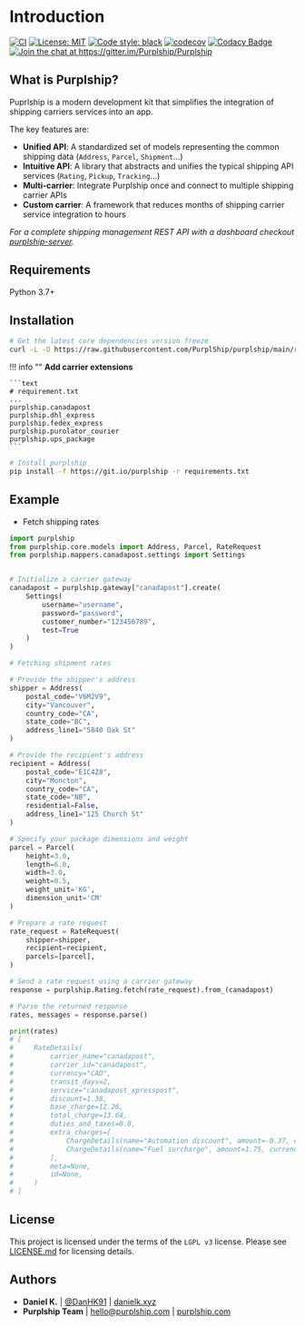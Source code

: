 # Introduction

<p>
    <a href="https://github.com/Purplship/Purplship/actions"><img src="https://github.com/Purplship/Purplship/workflows/PuprlShip/badge.svg" alt="CI" style="max-width:100%;"></a>
    <a href="https://opensource.org/licenses/MIT" rel="nofollow"><img src="https://img.shields.io/badge/License-MIT-blue.svg" alt="License: MIT" data-canonical-src="https://img.shields.io/badge/License-MIT-blue.svg" style="max-width:100%;"></a>
    <a href="https://github.com/python/black"><img src="https://img.shields.io/badge/code%20style-black-000000.svg" alt="Code style: black" style="max-width:100%;"></a>
    <a href="https://codecov.io/gh/Purplship/Purplship"><img src="https://codecov.io/gh/Purplship/Purplship/branch/main/graph/badge.svg" alt="codecov" style="max-width:100%;"></a>
    <a href="https://app.codacy.com/manual/DanH91/Purplship?utm_source=github.com&utm_medium=referral&utm_content=Purplship/Purplship&utm_campaign=Badge_Grade_Dashboard"><img src="https://api.codacy.com/project/badge/Grade/a57baa23a1ca4403a37a8b7134609709" alt="Codacy Badge" style="max-width:100%;"></a>
    <a href="https://gitter.im/Purplship/Purplship?utm_source=badge&utm_medium=badge&utm_campaign=pr-badge"><img src="https://badges.gitter.im/Purplship/purplship.svg" alt="Join the chat at https://gitter.im/Purplship/Purplship" style="max-width:100%;"></a>
</p>

## What is Purplship?


Puprlship is a modern development kit that simplifies the integration of shipping carriers services into an app.

The key features are:

- **Unified API**: A standardized set of models representing the common shipping data (`Address`, `Parcel`, `Shipment`...)
- **Intuitive API**: A library that abstracts and unifies the typical shipping API services (`Rating`, `Pickup`, `Tracking`...) 
- **Multi-carrier**: Integrate Purplship once and connect to multiple shipping carrier APIs
- **Custom carrier**: A framework that reduces months of shipping carrier service integration to hours


*For a complete shipping management REST API with a dashboard checkout [purplship-server](https://github.com/PurplShip/purplship-server).*


## Requirements

Python 3.7+

## Installation

```bash
# Get the latest core dependencies version freeze
curl -L -O https://raw.githubusercontent.com/PurplShip/purplship/main/requirements.txt
```


!!! info ""
    **Add carrier extensions**
    
    ```text
    # requirement.txt
    ...
    purplship.canadapost
    purplship.dhl_express
    purplship.fedex_express
    purplship.purolator_courier
    purplship.ups_package
    ```

```bash
# Install purplship
pip install -f https://git.io/purplship -r requirements.txt
```

## Example

- Fetch shipping rates

```python
import purplship
from purplship.core.models import Address, Parcel, RateRequest
from purplship.mappers.canadapost.settings import Settings


# Initialize a carrier gateway
canadapost = purplship.gateway["canadapost"].create(
    Settings(
        username="username",
        password="password",
        customer_number="123456789",
        test=True
    )
)

# Fetching shipment rates

# Provide the shipper's address
shipper = Address(
    postal_code="V6M2V9",
    city="Vancouver",
    country_code="CA",
    state_code="BC",
    address_line1="5840 Oak St"
)

# Provide the recipient's address
recipient = Address(
    postal_code="E1C4Z8",
    city="Moncton",
    country_code="CA",
    state_code="NB",
    residential=False,
    address_line1="125 Church St"
)

# Specify your package dimensions and weight
parcel = Parcel(
    height=3.0,
    length=6.0,
    width=3.0,
    weight=0.5,
    weight_unit='KG',
    dimension_unit='CM'
)

# Prepare a rate request
rate_request = RateRequest(
    shipper=shipper,
    recipient=recipient,
    parcels=[parcel],
)

# Send a rate request using a carrier gateway
response = purplship.Rating.fetch(rate_request).from_(canadapost)

# Parse the returned response
rates, messages = response.parse()

print(rates)
# [
#     RateDetails(
#         carrier_name="canadapost",
#         carrier_id="canadapost",
#         currency="CAD",
#         transit_days=2,
#         service="canadapost_xpresspost",
#         discount=1.38,
#         base_charge=12.26,
#         total_charge=13.64,
#         duties_and_taxes=0.0,
#         extra_charges=[
#             ChargeDetails(name="Automation discount", amount=-0.37, currency="CAD"),
#             ChargeDetails(name="Fuel surcharge", amount=1.75, currency="CAD"),
#         ],
#         meta=None,
#         id=None,
#     )
# ]
```

## License

This project is licensed under the terms of the `LGPL v3` license.
Please see [LICENSE.md](https://github.com/Purplship/Purplship/blob/master/LICENSE) for licensing details.


## Authors

- **Daniel K.** | [@DanHK91](https://twitter.com/DanHK91) | [danielk.xyz](https://danielk.xyz/)
- **Purplship Team** | hello@purplship.com | [purplship.com](https://purplship.com)
